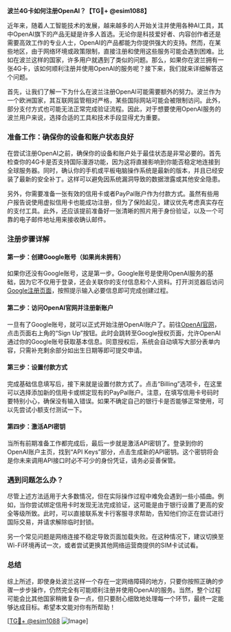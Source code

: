 **波兰4G卡如何注册OpenAI？【TG💪+ @esim1088】**

近年来，随着人工智能技术的发展，越来越多的人开始关注并使用各种AI工具，其中OpenAI旗下的产品无疑是许多人首选。无论你是科技爱好者、内容创作者还是需要高效工作的专业人士，OpenAI的产品都能为你提供强大的支持。然而，在某些地区，由于网络环境或政策限制，直接注册和使用这些服务可能会遇到困难。比如在波兰这样的国家，许多用户就遇到了类似的问题。那么，如果你在波兰拥有一张4G卡，该如何顺利注册并使用OpenAI的服务呢？接下来，我们就来详细解答这个问题。

首先，让我们了解一下为什么在波兰注册OpenAI可能需要额外的努力。波兰作为一个欧洲国家，其互联网监管相对严格，某些国际网站可能会被限制访问。此外，部分支付方式也可能无法正常完成验证流程。因此，对于想要使用OpenAI服务的波兰用户来说，选择合适的工具和技术手段显得尤为重要。

### 准备工作：确保你的设备和账户状态良好

在尝试注册OpenAI之前，确保你的设备和账户处于最佳状态是非常必要的。首先检查你的4G卡是否支持国际漫游功能，因为这将直接影响到你能否稳定地连接到全球服务器。同时，确认你的手机或平板电脑操作系统是最新的版本，并且已经安装了最新的安全补丁。这样可以避免因系统漏洞导致的数据泄露或其他安全隐患。

另外，你需要准备一张有效的信用卡或者PayPal账户作为付款方式。虽然有些用户报告说使用虚拟信用卡也能成功注册，但为了保险起见，建议优先考虑真实存在的支付工具。此外，还应该提前准备好一张清晰的照片用于身份验证，以及一个可靠的电子邮件地址用来接收确认邮件。

### 注册步骤详解

#### 第一步：创建Google账号（如果尚未拥有）

如果你还没有Google账号，这是第一步。Google账号是使用OpenAI服务的基础，因为它不仅用于登录，还会关联你的支付信息和个人资料。打开浏览器后访问[Google注册页面](https://accounts.google.com/signup)，按照提示输入必要信息即可完成创建过程。

#### 第二步：访问OpenAI官网并注册新账户

一旦有了Google账号，就可以正式开始注册OpenAI账户了。前往[OpenAI官网](https://openai.com/)，点击页面右上角的“Sign Up”按钮。此时会跳转至Google授权页面，允许OpenAI通过你的Google账号获取基本信息。同意授权后，系统会自动填写大部分表单内容，只需补充剩余部分如出生日期等即可提交申请。

#### 第三步：设置付款方式

完成基础信息填写后，接下来就是设置付款方式了。点击“Billing”选项卡，在这里可以选择添加新的信用卡或绑定现有的PayPal账户。注意，在填写信用卡号码时要特别小心，确保没有输入错误。如果不确定自己的银行卡是否能够正常使用，可以先尝试小额支付测试一下。

#### 第四步：激活API密钥

当所有前期准备工作都完成后，最后一步就是激活API密钥了。登录到你的OpenAI账户主页，找到“API Keys”部分，点击生成新的API密钥。这个密钥将会是你未来调用API接口时必不可少的身份凭证，请务必妥善保管。

### 遇到问题怎么办？

尽管上述方法适用于大多数情况，但在实际操作过程中难免会遇到一些小插曲。例如，当你尝试绑定信用卡时发现无法完成验证，这可能是由于银行设置了更高的安全等级所致。此时，可以直接联系发卡行客服寻求帮助，告知他们你正在尝试进行国际交易，并请求解除临时封锁。

另一个常见问题是网络连接不稳定导致页面加载失败。在这种情况下，建议切换至Wi-Fi环境再试一次，或者尝试更换其他网络运营商提供的SIM卡试试看。

### 总结

综上所述，即使身处波兰这样一个存在一定网络障碍的地方，只要你按照正确的步骤一步步操作，仍然完全有可能顺利注册并使用OpenAI的服务。当然，整个过程可能会比其他国家稍微复杂一点，但只要耐心细致地处理每一个环节，最终一定能够达成目标。希望本文能对你有所帮助！

[[TG💪+ @esim1088](https://t.me/s/esim1088) ![Image](https://i.postimg.cc/4NQfJmqS/Snipaste-2025-05-13-00-14-12.png)]
